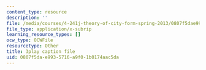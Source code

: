 ```yaml
---
content_type: resource
description: ''
file: /media/courses/4-241j-theory-of-city-form-spring-2013/0807f5dae9935716a9f01b0174aac5da_LYudSLnQEkY.vtt
file_type: application/x-subrip
learning_resource_types: []
ocw_type: OCWFile
resourcetype: Other
title: 3play caption file
uid: 0807f5da-e993-5716-a9f0-1b0174aac5da
---
```

